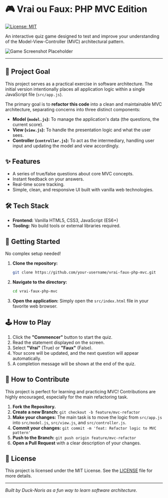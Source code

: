 # 🎮 Vrai ou Faux: PHP MVC Edition

[![License: MIT](https://img.shields.io/badge/License-MIT-yellow.svg)](https://opensource.org/licenses/MIT)

An interactive quiz game designed to test and improve your understanding of the Model-View-Controller (MVC) architectural pattern.

<!-- You can replace this with a real screenshot of your game! -->
![Game Screenshot Placeholder](https://via.placeholder.com/720x400.png?text=Vrai+ou+Faux+MVC+Game)

---

## 🎯 Project Goal

This project serves as a practical exercise in software architecture. The initial version intentionally places all application logic within a single JavaScript file (`src/app.js`).

The primary goal is to **refactor this code** into a clean and maintainable MVC architecture, separating concerns into three distinct components:
-   **Model (`model.js`):** To manage the application's data (the questions, the current score).
-   **View (`view.js`):** To handle the presentation logic and what the user sees.
-   **Controller (`controller.js`):** To act as the intermediary, handling user input and updating the model and view accordingly.

## ✨ Features

-   A series of true/false questions about core MVC concepts.
-   Instant feedback on your answers.
-   Real-time score tracking.
-   Simple, clean, and responsive UI built with vanilla web technologies.

## 🛠️ Tech Stack

-   **Frontend:** Vanilla HTML5, CSS3, JavaScript (ES6+)
-   **Tooling:** No build tools or external libraries required.

## 🚀 Getting Started

No complex setup needed!

1.  **Clone the repository:**
    ```bash
    git clone https://github.com/your-username/vrai-faux-php-mvc.git
    ```
2.  **Navigate to the directory:**
    ```bash
    cd vrai-faux-php-mvc
    ```
3.  **Open the application:**
    Simply open the `src/index.html` file in your favorite web browser.

## 🕹️ How to Play

1.  Click the **"Commencer"** button to start the quiz.
2.  Read the statement displayed on the screen.
3.  Select **"Vrai"** (True) or **"Faux"** (False).
4.  Your score will be updated, and the next question will appear automatically.
5.  A completion message will be shown at the end of the quiz.

## 🤝 How to Contribute

This project is perfect for learning and practicing MVC! Contributions are highly encouraged, especially for the main refactoring task.

1.  **Fork the Repository.**
2.  **Create a new Branch:** `git checkout -b feature/mvc-refactor`
3.  **Make your changes:** The main task is to move the logic from `src/app.js` into `src/model.js`, `src/view.js`, and `src/controller.js`.
4.  **Commit your changes:** `git commit -m 'feat: Refactor logic to MVC pattern'`
5.  **Push to the Branch:** `git push origin feature/mvc-refactor`
6.  **Open a Pull Request** with a clear description of your changes.

## 📄 License

This project is licensed under the MIT License. See the [LICENSE](LICENSE) file for more details.

---
*Built by _Duck-Noris_ as a fun way to learn software architecture.*